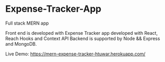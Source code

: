 # Expense-Tracker-App
Full stack MERN app

Front end is developed with Expense Tracker app developed with React, Reach Hooks and Context API
Backend is supported by Node && Express and MongoDB.


Live Demo: https://mern-expense-tracker-htuwar.herokuapp.com/

